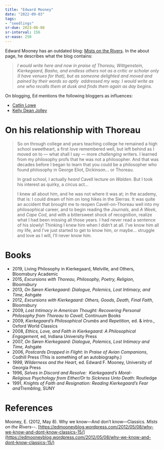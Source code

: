 ```yaml
---
title: "Edward Mooney"
date: "2022-09-03"
tags:
- "seedlings"
sr-due: 2023-06-08
sr-interval: 156
sr-ease: 250
---
```


Edward Mooney has an outdated blog: [Mists on the Rivers](https://edmooneyblog.wordpress.com/). In the about page, he describes what the blog contains:
>*I would write here and now in praise of Thoreau, Wittgenstein, Kierkegaard, Basho, and endless others not as a critic or scholar only (I have venues for that), but as someone delighted and moved and pained by their words so aptly  addressed my way. I would write as one who recalls them at dusk and finds them again as day begins.*

On blogging, Ed mentions the following bloggers as influences:
- [Catlin Lowe](https://catlinlowe.wordpress.com/)
- [Kelly Dean Jolley](https://kellydeanjolley.com/)

# On his relationship with Thoreau

>So on through college and years teaching college he remained a high school sweetheart, a first love remembered well, but left behind as I moved on to — what shall I say — more _challenging_ writers. I learned from my philosophy profs that he was not a philosopher. And that was decades before I began to learn that you could be a philosopher who found philosophy in George Eliot, Dickinson... or Thoreau.
>
>In grad school, I actually _heard_ Cavell lecture on _Walden_. But I took his interest as quirky, a circus act...
>
>I knew all about him, and he was not where it was at; in the academy, that is: I could dream of him on long hikes in the Sierras. It was quite an accident that brought me to reopen Cavell-on-Thoreau well into my philosophical career, and to begin reading the _Journals_, and _A Week_, and _Cape Cod_, and with a bittersweet shock of recognition, realize what I had been missing all those years. I had never read a sentence of his slowly! Thinking I knew him when I didn’t at all. I’ve know him all my life, and I’ve just started to get to know him, or maybe... struggle and love as I will, I’ll never know him.

# Books

- 2019, Living Philosophy in Kierkegaard, Melville, and Others, Bloomsbury Academic
- 2015, _Excursions with Thoreau, Philosophy, Poetry, Religion_, Bloomsbury
- 2013, *On Søren Kierkegaard: Dialogue, Polemics, Lost Intimacy, and Time*, Ashgate
- 2012, _Excursions with Kierkegaard: Others, Goods, Death, Final Faith_, Bloomsbury
- 2009, _Lost Intimacy in American Thought: Recovering Personal Philosophy from_ _Thoreau to Cavell_, Continuum Books
- 2009, _Kierkegaard’s Philosophical Crumbs_ and _Repetition,_ ed. & intro., Oxford World Classics
- 2008, _Ethics, Love, and Faith in Kierkegaard: A Philosophical Engagement,_ ed, Indiana University Press
- 2007, _On Søren Kierkegaard: Dialogue, Polemics, Lost Intimacy and Time,_ Ashgate
- 2006, _Postcards Dropped in Flight_: _In Praise of Avian Companions_, Codhill Press (This is something of an autobiography.)
- _1999, Wilderness and the Heart_, ed. Edward F. Mooney, University of Georgia Press
- 1996, _Selves in Discord and Resolve:  Kierkegaard’s Moral-Religious_ _Psychology from_ _Either/Or_ to _Sickness Unto Death_: Routledge
- 1991, _Knights of Faith and Resignation: Reading Kierkegaard’s_ _Fear andTrembling_, SUNY

# References

Mooney, E. (2012, May 8). Why we know—And don’t know—Classics. _Mists on the Rivers--_. [https://edmooneyblog.wordpress.com/2012/05/08/why-we-know-and-dont-know-classics-15/](https://edmooneyblog.wordpress.com/2012/05/08/why-we-know-and-dont-know-classics-15/)